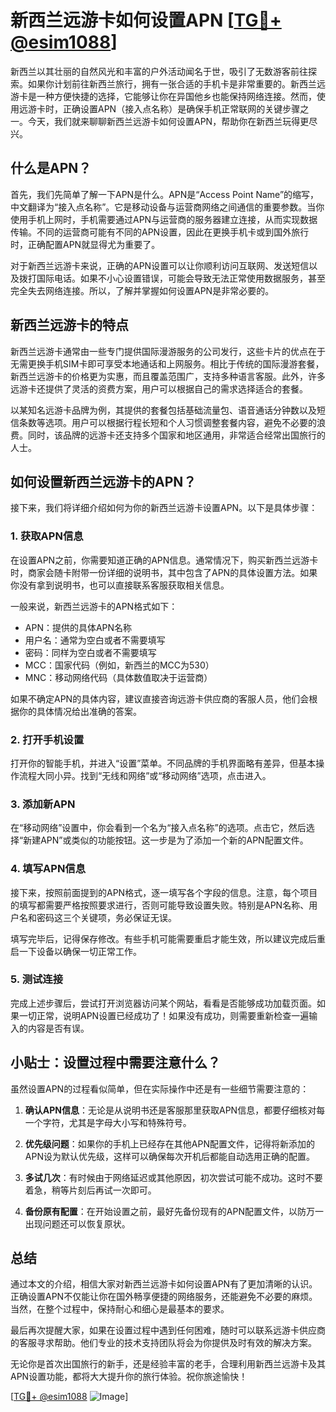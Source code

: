 # 新西兰远游卡如何设置APN [[TG💪+ @esim1088](https://t.me/s/esim1088)]

新西兰以其壮丽的自然风光和丰富的户外活动闻名于世，吸引了无数游客前往探索。如果你计划前往新西兰旅行，拥有一张合适的手机卡是非常重要的。新西兰远游卡是一种方便快捷的选择，它能够让你在异国他乡也能保持网络连接。然而，使用远游卡时，正确设置APN（接入点名称）是确保手机正常联网的关键步骤之一。今天，我们就来聊聊新西兰远游卡如何设置APN，帮助你在新西兰玩得更尽兴。

## 什么是APN？

首先，我们先简单了解一下APN是什么。APN是“Access Point Name”的缩写，中文翻译为“接入点名称”。它是移动设备与运营商网络之间通信的重要参数。当你使用手机上网时，手机需要通过APN与运营商的服务器建立连接，从而实现数据传输。不同的运营商可能有不同的APN设置，因此在更换手机卡或到国外旅行时，正确配置APN就显得尤为重要了。

对于新西兰远游卡来说，正确的APN设置可以让你顺利访问互联网、发送短信以及拨打国际电话。如果不小心设置错误，可能会导致无法正常使用数据服务，甚至完全失去网络连接。所以，了解并掌握如何设置APN是非常必要的。

## 新西兰远游卡的特点

新西兰远游卡通常由一些专门提供国际漫游服务的公司发行，这些卡片的优点在于无需更换手机SIM卡即可享受本地通话和上网服务。相比于传统的国际漫游套餐，新西兰远游卡的价格更为实惠，而且覆盖范围广，支持多种语言客服。此外，许多远游卡还提供了灵活的资费方案，用户可以根据自己的需求选择适合的套餐。

以某知名远游卡品牌为例，其提供的套餐包括基础流量包、语音通话分钟数以及短信条数等选项。用户可以根据行程长短和个人习惯调整套餐内容，避免不必要的浪费。同时，该品牌的远游卡还支持多个国家和地区通用，非常适合经常出国旅行的人士。

## 如何设置新西兰远游卡的APN？

接下来，我们将详细介绍如何为你的新西兰远游卡设置APN。以下是具体步骤：

### 1. 获取APN信息

在设置APN之前，你需要知道正确的APN信息。通常情况下，购买新西兰远游卡时，商家会随卡附带一份详细的说明书，其中包含了APN的具体设置方法。如果你没有拿到说明书，也可以直接联系客服获取相关信息。

一般来说，新西兰远游卡的APN格式如下：
- APN：提供的具体APN名称
- 用户名：通常为空白或者不需要填写
- 密码：同样为空白或者不需要填写
- MCC：国家代码（例如，新西兰的MCC为530）
- MNC：移动网络代码（具体数值取决于运营商）

如果不确定APN的具体内容，建议直接咨询远游卡供应商的客服人员，他们会根据你的具体情况给出准确的答案。

### 2. 打开手机设置

打开你的智能手机，并进入“设置”菜单。不同品牌的手机界面略有差异，但基本操作流程大同小异。找到“无线和网络”或“移动网络”选项，点击进入。

### 3. 添加新APN

在“移动网络”设置中，你会看到一个名为“接入点名称”的选项。点击它，然后选择“新建APN”或类似的功能按钮。这一步是为了添加一个新的APN配置文件。

### 4. 填写APN信息

接下来，按照前面提到的APN格式，逐一填写各个字段的信息。注意，每个项目的填写都需要严格按照要求进行，否则可能导致设置失败。特别是APN名称、用户名和密码这三个关键项，务必保证无误。

填写完毕后，记得保存修改。有些手机可能需要重启才能生效，所以建议完成后重启一下设备以确保一切正常工作。

### 5. 测试连接

完成上述步骤后，尝试打开浏览器访问某个网站，看看是否能够成功加载页面。如果一切正常，说明APN设置已经成功了！如果没有成功，则需要重新检查一遍输入的内容是否有误。

## 小贴士：设置过程中需要注意什么？

虽然设置APN的过程看似简单，但在实际操作中还是有一些细节需要注意的：

1. **确认APN信息**：无论是从说明书还是客服那里获取APN信息，都要仔细核对每一个字符，尤其是字母大小写和特殊符号。
   
2. **优先级问题**：如果你的手机上已经存在其他APN配置文件，记得将新添加的APN设为默认优先级，这样可以确保每次开机后都能自动选用正确的配置。

3. **多试几次**：有时候由于网络延迟或其他原因，初次尝试可能不成功。这时不要着急，稍等片刻后再试一次即可。

4. **备份原有配置**：在开始设置之前，最好先备份现有的APN配置文件，以防万一出现问题还可以恢复原状。

## 总结

通过本文的介绍，相信大家对新西兰远游卡如何设置APN有了更加清晰的认识。正确设置APN不仅能让你在国外畅享便捷的网络服务，还能避免不必要的麻烦。当然，在整个过程中，保持耐心和细心是最基本的要求。

最后再次提醒大家，如果在设置过程中遇到任何困难，随时可以联系远游卡供应商的客服寻求帮助。他们专业的技术支持团队将会为你提供及时有效的解决方案。

无论你是首次出国旅行的新手，还是经验丰富的老手，合理利用新西兰远游卡及其APN设置功能，都将大大提升你的旅行体验。祝你旅途愉快！

[[TG💪+ @esim1088](https://t.me/s/esim1088) ![Image](https://i.postimg.cc/4NQfJmqS/Snipaste-2025-05-13-00-14-12.png)]